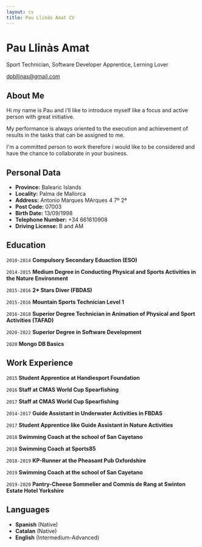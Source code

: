 ```yaml
--- 
layout: cv
title: Pau Llinàs Amat CV
---
```

# Pau Llinàs Amat
Sport Technician, Software Developer Apprentice, Lerning Lover

<div id="webaddress">
<a href="mailto:dpbllinas@gmail.com">dpbllinas@gmail.com</a>
</div>

## About Me
Hi my name is Pau and i'll like to introduce myself like a focus and active person with great initiative.
 
My performance is always oriented to the execution and achievement of results in the tasks that can be assigned to me. 

I'm a committed person to work therefore i would like to be considered and have the chance to collaborate in your business.


## Personal Data

*  __Province:__ Balearic Islands
* __Locality:__ Palma de Mallorca
* __Address:__ Antonio Marques MArques 4 7º 2ª
* __Post Code:__ 07003
*  __Birth Date:__ 13/09/1998
*  __Telephone Number:__ +34 661610908
*  __Driving License:__ B and AM


##  Education

`2010-2014`
__Compulsory Secondary Eduaction (ESO)__

`2014-2015`
__Medium Degree in Conducting Physical and Sports Activities in the Nature Environment__

`2015-2016`
__2* Stars Diver (FBDAS)__

`2015-2016`
__Mountain Sports Technician Level 1__

`2016-2018`
__Superior Degree Technician in Animation of Physical and Sport Activities (TAFAD)__

`2020-2022` 
__Superior Degree in Software Development__

`2020`
__Mongo DB Basics__


## Work Experience

`2015` 
__Student Apprentice at Handiesport Foundation__

`2016`
__Staff at CMAS World Cup Spearfishing__

`2017`
__Staff at CMAS World Cup Spearfishing__

`2014-2017`
__Guide Assistant in Underwater Activities in FBDAS__

`2017`
__Student Apprentice like Guide Assistant in Nature Activities__

`2018`
__Swimming Coach at the school of San Cayetano__ 

`2018`
__Swimming Coach at Sports85__

`2018-2019`
__KP-Runner at the Pheasant Pub Oxfordshire__

`2019`
__Swimming Coach at the school of San Cayetano__

`2019-2020`
__Pantry-Cheese Sommelier and Commis de Rang at Swinton Estate Hotel Yorkshire__


## Languages

* __Spanish__ (Native)
* __Catalan__ (Native)
* __English__ (Intermedium-Advanced)

